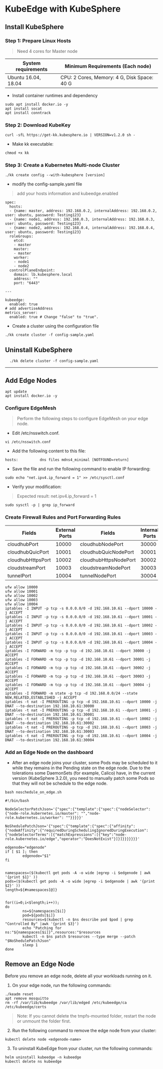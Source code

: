 # KubeEdge with KubeSphere
## Install KubeSphere
### Step 1: Prepare Linux Hosts
> Need 4 cores for Master node

System requirements | Minimum Requirements (Each node)
--- | --- |
Ubuntu 16.04, 18.04 | CPU: 2 Cores, Memory: 4 G, Disk Space: 40 G |

* Install container runtimes and dependency
```
sudo apt install docker.io -y
apt install socat
apt install conntrack
```

### Step 2: Download KubeKey
```
curl -sfL https://get-kk.kubesphere.io | VERSION=v1.2.0 sh -
```
* Make kk executable:
```
chmod +x kk
```

### Step 3: Create a Kubernetes Multi-node Cluster
```
./kk create config --with-kubesphere [version]
```
* modify the config-sample.yaml file
> add your hosts information and kubeedge.enabled
```
spec:
  hosts:
  - {name: master, address: 192.168.0.2, internalAddress: 192.168.0.2, user: ubuntu, password: Testing123}
  - {name: node1, address: 192.168.0.3, internalAddress: 192.168.0.3, user: ubuntu, password: Testing123}
  - {name: node2, address: 192.168.0.4, internalAddress: 192.168.0.4, user: ubuntu, password: Testing123}
  roleGroups:
    etcd:
    - master
    master:
    - master
    worker:
    - node1
    - node2
  controlPlaneEndpoint:
    domain: lb.kubesphere.local
    address: ""
    port: "6443"

---

kubeedge:
  enabled: true
# add advertiseAddress
metrics_server:
  enabled: true # Change "false" to "true".
```
* Create a cluster using the configuration file
```
./kk create cluster -f config-sample.yaml
```

## Uninstall KubeSphere
```
  ./kk delete cluster -f config-sample.yaml
```
---
## Add Edge Nodes
```
apt update
apt install docker.io -y
```
### Configure EdgeMesh
> Perform the following steps to configure EdgeMesh on your edge node.
* Edit /etc/nsswitch.conf.
```
vi /etc/nsswitch.conf
```
* Add the following content to this file:
```
hosts:          dns files mdns4_minimal [NOTFOUND=return]
```
* Save the file and run the following command to enable IP forwarding:
```
sudo echo "net.ipv4.ip_forward = 1" >> /etc/sysctl.conf
```
* Verify your modification:
> Expected result:
> net.ipv4.ip_forward = 1
```
sudo sysctl -p | grep ip_forward
```
### Create Firewall Rules and Port Forwarding Rules
Fields | External Ports	| Fields	| Internal Ports |
--- | --- | --- | --- |
cloudhubPort |	10000	| cloudhubNodePort |	30000 |
cloudhubQuicPort	| 10001	| cloudhubQuicNodePort |	30001 |
cloudhubHttpsPort	| 10002	| cloudhubHttpsNodePort	| 30002 |
cloudstreamPort	| 10003	| cloudstreamNodePort |	30003 |
tunnelPort	| 10004	| tunnelNodePort |	30004 |
```
ufw allow 10000
ufw allow 10001
ufw allow 10002
ufw allow 10003
ufw allow 10004
iptables -I INPUT -p tcp -s 0.0.0.0/0 -d 192.168.10.61 --dport 10000 -j ACCEPT
iptables -I INPUT -p tcp -s 0.0.0.0/0 -d 192.168.10.61 --dport 10001 -j ACCEPT
iptables -I INPUT -p tcp -s 0.0.0.0/0 -d 192.168.10.61 --dport 10002 -j ACCEPT
iptables -I INPUT -p tcp -s 0.0.0.0/0 -d 192.168.10.61 --dport 10003 -j ACCEPT
iptables -I INPUT -p tcp -s 0.0.0.0/0 -d 192.168.10.61 --dport 10004 -j ACCEPT
iptables -I FORWARD -m tcp -p tcp -d 192.168.10.61 --dport 30000 -j ACCEPT
iptables -I FORWARD -m tcp -p tcp -d 192.168.10.61 --dport 30001 -j ACCEPT
iptables -I FORWARD -m tcp -p tcp -d 192.168.10.61 --dport 30002 -j ACCEPT
iptables -I FORWARD -m tcp -p tcp -d 192.168.10.61 --dport 30003 -j ACCEPT
iptables -I FORWARD -m tcp -p tcp -d 192.168.10.61 --dport 30004 -j ACCEPT
iptables -I FORWARD -m state -p tcp -d 192.168.0.0/24 --state NEW,RELATED,ESTABLISHED -j ACCEPT
iptables -t nat -I PREROUTING -p tcp -d 192.168.10.61 --dport 10000 -j DNAT --to-destination 192.168.10.61:30000
iptables -t nat -I PREROUTING -p tcp -d 192.168.10.61 --dport 10001 -j DNAT --to-destination 192.168.10.61:30001
iptables -t nat -I PREROUTING -p tcp -d 192.168.10.61 --dport 10002 -j DNAT --to-destination 192.168.10.61:30002
iptables -t nat -I PREROUTING -p tcp -d 192.168.10.61 --dport 10003 -j DNAT --to-destination 192.168.10.61:30003
iptables -t nat -I PREROUTING -p tcp -d 192.168.10.61 --dport 10004 -j DNAT --to-destination 192.168.10.61:30004
```
### Add an Edge Node on the dashboard
* After an edge node joins your cluster, some Pods may be scheduled to it while they remains in the Pending state on the edge node. Due to the tolerations some DaemonSets (for example, Calico) have, in the current version (KubeSphere 3.2.0), you need to manually patch some Pods so that they will not be schedule to the edge node.
```
bash noschedule_on_edge.sh
```
```
#!/bin/bash
   
NodeSelectorPatchJson='{"spec":{"template":{"spec":{"nodeSelector":{"node-role.kubernetes.io/master": "","node-role.kubernetes.io/worker": ""}}}}}'
   
NoShedulePatchJson='{"spec":{"template":{"spec":{"affinity":{"nodeAffinity":{"requiredDuringSchedulingIgnoredDuringExecution":{"nodeSelectorTerms":[{"matchExpressions":[{"key":"node-role.kubernetes.io/edge","operator":"DoesNotExist"}]}]}}}}}}}'
   
edgenode="edgenode"
if [ $1 ]; then
        edgenode="$1"
fi
   
   
namespaces=($(kubectl get pods -A -o wide |egrep -i $edgenode | awk '{print $1}' ))
pods=($(kubectl get pods -A -o wide |egrep -i $edgenode | awk '{print $2}' ))
length=${#namespaces[@]}
   
   
for((i=0;i<$length;i++));  
do
        ns=${namespaces[$i]}
        pod=${pods[$i]}
        resources=$(kubectl -n $ns describe pod $pod | grep "Controlled By" |awk '{print $3}')
        echo "Patching for ns:"${namespaces[$i]}",resources:"$resources
        kubectl -n $ns patch $resources --type merge --patch "$NoShedulePatchJson"
        sleep 1
done
```
## Remove an Edge Node
Before you remove an edge node, delete all your workloads running on it.

1. On your edge node, run the following commands:
```
./keadm reset
apt remove mosquitto
rm -rf /var/lib/kubeedge /var/lib/edged /etc/kubeedge/ca /etc/kubeedge/certs
```
> Note: 
> If you cannot delete the tmpfs-mounted folder, restart the node or unmount the folder first.

2. Run the following command to remove the edge node from your cluster:
```
kubectl delete node <edgenode-name>
```
3. To uninstall KubeEdge from your cluster, run the following commands:
```
helm uninstall kubeedge -n kubeedge
kubectl delete ns kubeedge
```
